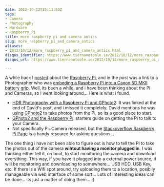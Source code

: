 ```yaml
---
date: 2012-10-12T15:13:53Z
tags:
- Camera
- Photography
- Hardware
- Raspberry_Pi
title: more raspberry pi and camera antics
slug: more_raspberry_pi_and_camera_antics
aliases:
- 2012/10/12/more_raspberry_pi_and_camera_antics.html
disqus_identifier: https://www.tiernanotoole.ie/2012/10/12/more_raspberry_pi_and_camera_antics.html
disqus_url: https://www.tiernanotoole.ie/2012/10/12/more_raspberry_pi_and_camera_antics.html

---
```

 A while back I [posted][2] about the [Raspberry Pi][3], and in the post was a link to a Photographer who was [embeding a Raspberry Pi into a Canon 5D MKII battery grip][4]. Well, its been a while, and i have been thinking about the Pi and Cameras, so I went looking around... Here is what i found.

* [HDR Photography with a Raspberry Pi and GPhoto2][5]: It was linked at the end of David's post, and i missed it completely. David mentions he was using [GPhoto2][6] to take photos from the Pi, so its a good place to start.
* [GPhoto2 and the Raspberry Pi][7]: starters guide on getting the Pi to talk to your Camera.
* Not specifically Pi+Camera released, but the [Stackoverflow Raspberry Pi Page][8] is a handy resource for asking questions...

The one thing i have not been able to figure out is how to tell the Pi to take the photos out of the camera **wihtout having a monitor plugged in**. I was thinking either tell it, on boot, to start monitoring the camera and download everything. This way, if you have it plugged into a external power source, it will be monitoring and downloading to somewhere... USB HDD, USB Key, etc. If there is a Wifi spot around, try uploading them to a location, posibily manageable via web interface of some sort... Lots of interesting ideas can be done... its just a matter of doing them... :)

[1]:http://islandinthenet.com/2012/08/23/hdr-photography-with-raspberry-pi-and-gphoto2/
[2]:http://tiernanotoole.ie/2012/09/06/Rasberry-Stuff.html
[3]:http://www.raspberrypi.org/
[4]:http://davidhunt.ie/?p=2641
[5]:http://islandinthenet.com/2012/08/23/hdr-photography-with-raspberry-pi-and-gphoto2/
[6]:http://gphoto.org/proj/gphoto2/
[7]:http://skowron.biz/artikel/gphoto-raspberry/
[8]:http://raspberrypi.stackexchange.com/